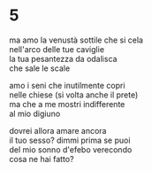 # 5

ma amo la venustà sottile che si cela  
nell'arco delle tue caviglie  
la tua pesantezza da odalisca  
che sale le scale

amo i seni che inutilmente copri  
nelle chiese (si volta anche il prete)  
ma che a me mostri indifferente  
al mio digiuno

dovrei allora amare ancora  
il tuo sesso? dimmi prima se puoi  
del mio sonno d'efebo verecondo  
cosa ne hai fatto?
